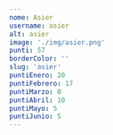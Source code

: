 ```yaml
---
nome: Asier
username: asier
alt: asier
image: './img/asier.png'
punti: 57
borderColor: ''
slug: 'asier'
puntiEnero: 20
puntiFebrero: 17
puntiMarzo: 0
puntiAbril: 10
puntiMayo: 5
puntiJunio: 5
---
```

